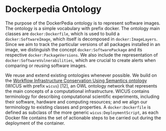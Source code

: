 Dockerpedia Ontology
===================

The purpose of the DockerPedia ontology is to represent software images. The ontology is a simple vocabulary with  prefix docker. The ontology main classes are `docker:Dockerfile`, which is used to build a `docker:SoftwareImage`, which itself is decomposed in `docker:ImageLayers`. Since we aim to track the particular versions of all packages installed in an image, we distinguish the concept `docker:SoftwarePackage` and its respective `docker:PackageVersions`.
We also include the representation of `docker:SoftwareVulnerabilities`, which are crucial to create alerts when comparing or reusing software images. 

We reuse and extend existing ontologies whenever possible. We build on the [Workflow Infrastructure Conservation Using Semantics ontology](http://vocab.linkeddata.es/wicus/wicus/) (WICUS with prefix `wicus`) [12], an OWL ontology network that represents the main concepts of a computational infrastructure. WICUS contains terminology for describing computational scientific experiments, including their software, hardware and computing resources; and we align our terminology to existing classes and properties. A `docker:Dockerfile` is defined as subclass of the more generic `wicus:DeploymentScript`, as each Docker file contains the set of actionable steps to be carried out during the deployment of the container.